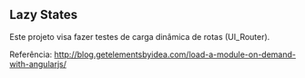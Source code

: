 ## Lazy States
Este projeto visa fazer testes de carga dinâmica de rotas (UI_Router).

Referência: http://blog.getelementsbyidea.com/load-a-module-on-demand-with-angularjs/
